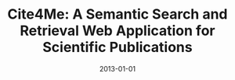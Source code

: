 ---
title: "Cite4Me: A Semantic Search and Retrieval Web Application for Scientific Publications"
authors: "Nunes, Bernardo Pereira; Fetahu, Besnik; Dietze, Stefan; Casanova, Marco A."
collection: publications
permalink: /publication/2013-DBLP_conf_semweb_NunesFDC13
date: 2013-01-01
venue: "Proceedings of the ISWC 2013 Posters  &  Demonstrations Track, Sydney, Australia, October 23, 2013"
---